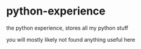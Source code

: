 # python-experience
the python experience, stores all my python stuff

you will mostly likely not found anything useful here
